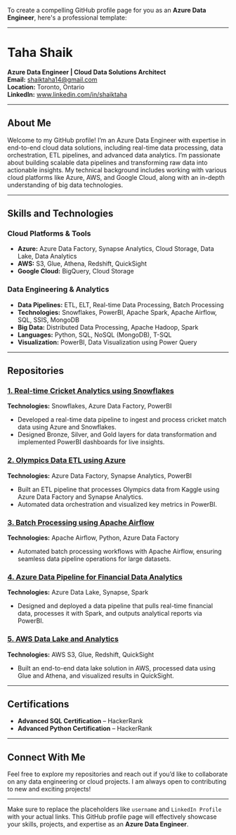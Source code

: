 To create a compelling GitHub profile page for you as an **Azure Data Engineer**, here's a professional template:

---

# **Taha Shaik**

**Azure Data Engineer | Cloud Data Solutions Architect**  
**Email:** shaiktaha14@gmail.com  
**Location:** Toronto, Ontario  
**LinkedIn:** www.linkedin.com/in/shaiktaha  

---

## **About Me**

Welcome to my GitHub profile! I’m an Azure Data Engineer with expertise in end-to-end cloud data solutions, including real-time data processing, data orchestration, ETL pipelines, and advanced data analytics. I’m passionate about building scalable data pipelines and transforming raw data into actionable insights. My technical background includes working with various cloud platforms like Azure, AWS, and Google Cloud, along with an in-depth understanding of big data technologies.

---

## **Skills and Technologies**

### **Cloud Platforms & Tools**
- **Azure:** Azure Data Factory, Synapse Analytics, Cloud Storage, Data Lake, Data Analytics
- **AWS:** S3, Glue, Athena, Redshift, QuickSight
- **Google Cloud:** BigQuery, Cloud Storage

### **Data Engineering & Analytics**
- **Data Pipelines:** ETL, ELT, Real-time Data Processing, Batch Processing
- **Technologies:** Snowflakes, PowerBI, Apache Spark, Apache Airflow, SQL, SSIS, MongoDB
- **Big Data:** Distributed Data Processing, Apache Hadoop, Spark
- **Languages:** Python, SQL, NoSQL (MongoDB), T-SQL
- **Visualization:** PowerBI, Data Visualization using Power Query

---

## **Repositories**

### [1. Real-time Cricket Analytics using Snowflakes](https://github.com/username/cricket-analytics)  
**Technologies:** Snowflakes, Azure Data Factory, PowerBI  
- Developed a real-time data pipeline to ingest and process cricket match data using Azure and Snowflakes.
- Designed Bronze, Silver, and Gold layers for data transformation and implemented PowerBI dashboards for live insights.

### [2. Olympics Data ETL using Azure](https://github.com/username/olympics-data-etl)  
**Technologies:** Azure Data Factory, Synapse Analytics, PowerBI  
- Built an ETL pipeline that processes Olympics data from Kaggle using Azure Data Factory and Synapse Analytics.  
- Automated data orchestration and visualized key metrics in PowerBI.

### [3. Batch Processing using Apache Airflow](https://github.com/username/batch-processing-airflow)  
**Technologies:** Apache Airflow, Python, Azure Data Factory  
- Automated batch processing workflows with Apache Airflow, ensuring seamless data pipeline operations for large datasets.

### [4. Azure Data Pipeline for Financial Data Analytics](https://github.com/username/financial-data-pipeline)  
**Technologies:** Azure Data Lake, Synapse, Spark  
- Designed and deployed a data pipeline that pulls real-time financial data, processes it with Spark, and outputs analytical reports via PowerBI.

### [5. AWS Data Lake and Analytics](https://github.com/username/aws-datalake)  
**Technologies:** AWS S3, Glue, Redshift, QuickSight  
- Built an end-to-end data lake solution in AWS, processed data using Glue and Athena, and visualized results in QuickSight.

---

## **Certifications**

- **Advanced SQL Certification** – HackerRank  
- **Advanced Python Certification** – HackerRank  

---

## **Connect With Me**

Feel free to explore my repositories and reach out if you’d like to collaborate on any data engineering or cloud projects. I am always open to contributing to new and exciting projects!

---

Make sure to replace the placeholders like `username` and `LinkedIn Profile` with your actual links. This GitHub profile page will effectively showcase your skills, projects, and expertise as an **Azure Data Engineer**.
